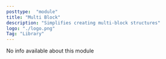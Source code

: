 ```yaml
---
posttype:  "module"  
title: "Multi Block"
description: "Simplifies creating multi-block structures"
logo: "./logo.png"
Tag: "Library"
---
```

No info available about this module

